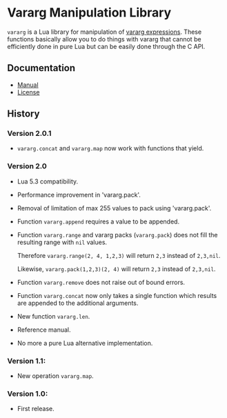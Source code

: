 Vararg Manipulation Library
===========================

`vararg` is a Lua library for manipulation of [vararg expressions](http://www.lua.org/manual/5.3/manual.html#3.4.11).
These functions basically allow you to do things with vararg that
cannot be efficiently done in pure Lua but can be easily done through the C API.

Documentation
-------------

- [Manual](doc/manual.md)
- [License](LICENSE)

History
-------

### Version 2.0.1
- `vararg.concat` and `vararg.map` now work with functions that yield.

### Version 2.0
-   Lua 5.3 compatibility.
-   Performance improvement in 'vararg.pack'.
-   Removal of limitation of max 255 values to pack using 'vararg.pack'.
-   Function `vararg.append` requires a value to be appended.
-   Function `vararg.range` and vararg packs (`vararg.pack`) does not fill the resulting range with `nil` values.

    Therefore `vararg.range(2, 4, 1,2,3)` will return `2,3` instead of `2,3,nil`.

    Likewise, `vararg.pack(1,2,3)(2, 4)` will return `2,3` instead of `2,3,nil`.
-   Function `vararg.remove` does not raise out of bound errors.
-   Function `vararg.concat` now only takes a single function which results are appended to the additional arguments.
-   New function `vararg.len`.
-   Reference manual.
-   No more a pure Lua alternative implementation.

### Version 1.1:
- New operation `vararg.map`.

### Version 1.0:
- First release.
